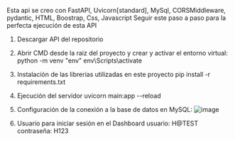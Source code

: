 Esta api se creo con FastAPI, Uvicorn[standard], MySql, CORSMiddleware, pydantic, HTML, Boostrap, Css, Javascript
Seguir este paso a paso para la perfecta ejecución de esta API
1. Descargar API del repositorio
   
2. Abrir CMD desde la raiz del proyecto y crear y activar el entorno virtual:
python -m venv "env"
env\Scripts\activate

3. Instalación de las librerias utilizadas en este proyecto
pip install -r requirements.txt

4. Ejecución del servidor
uvicorn main:app --reload
5. Configuración de la conexión a la base de datos en MySQL:
   ![image](https://github.com/user-attachments/assets/f08ad5c6-3c09-4a2f-9479-d168c210807d)
 

6.  Usuario para iniciar sesión en el Dashboard
usuario: H@TEST
contraseña: H123
